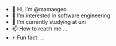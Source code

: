 - 👋 Hi, I’m @mamaegeo
- 👀 I’m interested in software engineering
- 🌱 I’m currently studying at uni
- 📫 How to reach me ...
- ⚡ Fun fact: ...

<!---
mamaegeo/mamaegeo is a ✨ special ✨ repository because its `README.md` (this file) appears on your GitHub profile.
You can click the Preview link to take a look at your changes.
--->
